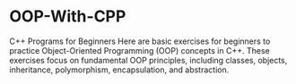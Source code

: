 # OOP-With-CPP
C++ Programs for Beginners 
Here are basic exercises for beginners to practice Object-Oriented Programming (OOP) concepts in C++. These exercises focus on fundamental OOP principles, including classes, objects, inheritance, polymorphism, encapsulation, and abstraction.
